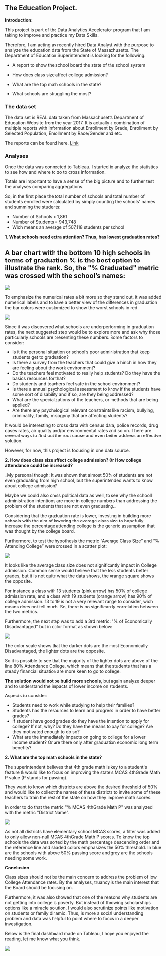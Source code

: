 ## The Education Project.

**Introduction:** 

This project is part of the Data Analytics Accelerator program that I am taking to improve and practice my Data Skills. 


Therefore, I am acting as recently hired Data Analyst with the purpose to analyze the education data from the State of Massachusetts. The Department of Education Superintendent is looking for the following:


- A report to show the school board the state of the school system 

- How does class size affect college admission?

- What are the top math schools in the state?

- What schools are struggling the most?



###  The data set


The data set is REAL data taken from Massachusetts Department of Education Website from the year 2017. It is actually a combination of multiple reports with information about  Enrollment by Grade, Enrollment by Selected Population, Enrollment by Race/Gender and etc. 


The reports can be found here. [Link](https://profiles.doe.mass.edu/statereport/)


###  Analyses


Once the data was connected to Tableau. I started to analyze the statistics to see how and where to go to cross information. 


Totals are important to have a sense of the big picture and to further test the analyses comparing aggregations. 


So, in the first place the total number of schools and total number of students enrolled were calculated by simply counting the schools' names and summing the students:


- Number of Schools = 1,861
- Number of Students = 943,748
- Wich means an average of  507,118 students per school
  

**1. What schools need extra attention? Thus, has lowest graduation rates?**


   A bar chart with the bottom 10 high schools in terms of graduation % is the best option to illustrate the rank. So, the "% Graduated" metric was crossed with the school’s names:
---

<img src="images/LowGrad_1.jpg?raw=true"/> 


To emphasize the numerical rates a bit more so they stand out, it was added numerical labels and to have a better view of the differences in graduation the bar colors were customized to show the worst schools in red.


<img src="images/LowGrad_2.jpg?raw=true"/>


Since it was discovered what schools are underperforming in graduation rates, the next suggested step would be to explore more and ask why those particularly schools are presenting these numbers. Some factors to consider:


- Is it the personal situation or school’s poor administration that keep students get to graduation? 
- Is there a survey from the teachers that could give a hinch in how they are feeling about the work environment?
- Do the teachers feel motivated to really help students? Do they have the basics resources for that?
- Do students and teachers feel safe in the school environment?
- Is there a annual psychological assessment to know if the students have some sort of disability and if so, are they being addressed?
- What are the specializations of the teachers, or methods that are being applied?
- Are there any psychological relevant constraints like racism, bullying, criminality, family, misogyny that are affecting students?


It would be interesting to cross data with census data, police records, drug cases rates, air quality and/or environmental rates and so on. There are several ways to find out the root cause and even better address an effective solution. 

However, for now, this project is focusing in one data source.


**2. How does class size affect college admission? Or How college attendance could be increased?**


_My personal though: It was shown that almost 50% of students are not even graduating from high school, but the superintended wants to know about college admission? 

Maybe we could also cross political data as well, to see why the schooll administration intentions are more in college numbers than addressing the problem of the students that are not even graduating._


Considering that the graduation rate is lower, investing in building more schools with the aim of lowering the average class size to hopefully increase the percentage attending college is the generic assumption that was thought by the college board. 


Furthermore, to test the hypothesis  the metric “Average Class Size” and “% Attending College” were crossed in a scatter plot:



<img src="images/CollegevsClassSize_1.jpg?raw=true"/>


It looks like the average class size does not significantly impact in College admission. Common sense would believe that the less students better grades, but it is not quite what the data shows, the orange square shows the opposite. 


For instance a class with 13 students (pink arrow) has 50% of college admission rate, and a class with 19 students (orange arrow) has 90% of college admission. 13 to 19 is not a very relevant range to consider, wich means does not tell much. So, there is no significantly correlation between the two metrics.


Furthermore, the next step was to add a 3rd metric: "% of Economically Disadvantaged" but in color format as shown below: 


<img src="images/CollegevsClassSize_2.jpg?raw=true"/>



The color scale shows that the darker dots are the most Economically Disadvantaged, the lighter dots are the opposite. 


So it is possible to see that the majority of the lighter dots are above of the line 80% Attendance College, which means that the students that has a steady financial situation are more keen to go to college.

**The solution would not be build more schools**, but again analyze deeper and to understand the impacts of lower income on students. 

Aspects to consider:

- Students need to work while studying to help their families?
- Students has the resources to learn and progress in order to have better grades?
- If student have good grades do they have the intention to apply for college? If not, why? Do they have the means to pay for college? Are they motivated enough to do so?
- What are the immediately impacts on going to college for a lower income student? Or are there only after graduation economic long term benefits?
  

**2. What are the top math schools in the state?**


The superintendent believes that 4th grade math is key to a student's feature & would like to focus on improving the state's MCAS 4thGrade Math P value (P stands for passing). 

They want to know which districts are above the desired threshold of 50% and would like to collect the names of these districts to invite some of these teachers to train the rest of the state on how they improve math scores. 


In order to do that the metric "% MCAS 4thGrade Math P" was analyzed with the metric "District Name". 


<img src="images/4thGradeMath.jpg?raw=true"/>


As not all districts have elementary school MCAS scores, a filter was added to only allow non-null MCAS 4thGrade Math P scores. To know the top schools the data was sorted by the math percentage descending order and the reference line and shaded colors emphasizes the 50% threshold. In blue are the schools with above 50% passing score and grey are the schools needing some work.


**Conclusion**

Class sizes should not be the main concern to address the problem of low College Attendance rates. By the analyses, truancy is the main interest that the Board should be focusing on.

Furthermore, it was also showed that one of the reasons why students are not getting into college is poverty. But instead of throwing scholarships options like a miracle solution, I would also scrutinize points like motivation on students or family dinamic. Thus, is more a social understanding problem and data was helpful to point where to focus in a deeper investigation.

Below is the final dashboard made on Tableau, I hope you enjoyed the reading, let me know what you think.  


<img src="images/Final Dashboard.jpg?raw=true"/>




